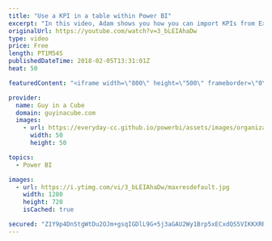 ```yaml
---
title: "Use a KPI in a table within Power BI"
excerpt: "In this video, Adam shows you how you can import KPIs from Excel into Power BI. Once in Power BI, you can use the KPI in a table or matrix.  Import and display KPIs in Power BI https://docs.microsoft.com/power-bi/desktop-import-and-display-kpis  LET'S CONNECT!  Guy in a Cube -- https://guyinacube.com"
originalUrl: https://youtube.com/watch?v=3_bLEIAhaDw
type: video
price: Free
length: PT1M54S
publishedDateTime: 2018-02-05T13:31:01Z
heat: 50

featuredContent: "<iframe width=\"800\" height=\"500\" frameborder=\"0\" src=\"https://www.youtube.com/embed/3_bLEIAhaDw\" allow=\"accelerometer; autoplay; encrypted-media; gyroscope; picture-in-picture\" allowfullscreen></iframe>"

provider:
  name: Guy in a Cube
  domain: guyinacube.com
  images:
    - url: https://everyday-cc.github.io/powerbi/assets/images/organizations/guyinacube.com-50x50.jpg
      width: 50
      height: 50

topics:
  - Power BI

images:
  - url: https://i.ytimg.com/vi/3_bLEIAhaDw/maxresdefault.jpg
    width: 1280
    height: 720
    isCached: true

secured: "Z1Y9p4DnStgWtDu2OJm+gsqIGDlL9G+5j3aGAU2Wy1Brp5xECxdQS5VIKKXRRJBYo/nzqeOlTyFy8uMaMnGP4m2I4BSsBsJn+dU9KBEgqnJLMbTW1BCL7M9apQyHQbvLuPIV/EmDjFKu8F+t5zbrypZ25pzB+HQnVdpNzslnXaVgcDhzgctgVQp+BIikyGgyHaoP5U3usOFCknq6ijrJ35bj7xVZqZvWHeWgyHlUrN37PFEvPkktYWkHBvg02aT5J3GxLn/AiP5jLCDz+g/cwaXeUV6iSJ/1BTpUlFjgTT+JG2Xyk8eWpD04L4nHpG6LhR9iroN3TPQusjztjzdihn7GKFkhKy3JwKd4H04VLKSd4b/oAylevcPLxu+0GXga1TGf2v0QfWgX8yaQljsE3ohWqGfLVkaWhwdochxktMw=;D1OvoEyDQF43ion8UfEKFg=="
---
```


